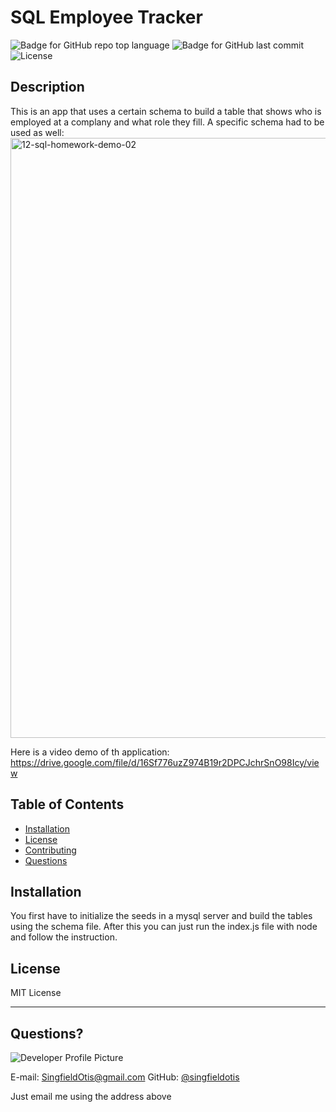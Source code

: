 # SQL Employee Tracker
  ![Badge for GitHub repo top language](https://img.shields.io/github/languages/top/SingfieldOtis/employee-tracker?style=flat&logo=appveyor) ![Badge for GitHub last commit](https://img.shields.io/github/last-commit/SingfieldOtis/employee-tracker?style=flat&logo=appveyor) ![License](https://img.shields.io/github/license/SingfieldOtis/employee-tracker?style=flat&logo=appveyor)
  
  
  ## Description 
  
  This is an app that uses a certain schema to build a table that shows who is employed at a complany and what role they fill. A specific schema had to be used as well:
  <img width="960" alt="12-sql-homework-demo-02" src="https://user-images.githubusercontent.com/8413917/118420468-ee9ee700-b68c-11eb-960c-38357d202f5e.png">
  
  Here is a video demo of th application: 
  https://drive.google.com/file/d/16Sf776uzZ974B19r2DPCJchrSnO98Icy/view
 
  ## Table of Contents
  * [Installation](#installation)
  * [License](#license)
  * [Contributing](#contributing)
  * [Questions](#questions)
   
  
  ## Installation
  
  You first have to initialize the seeds in a mysql server and build the tables using the schema file. After this you can just run the index.js file with node and follow the instruction.
  
  ## License
  
  MIT License
  
  ---
  
  ## Questions?
  
  ![Developer Profile Picture](https://avatars.githubusercontent.com/u/8413917?v=4) 
  
  E-mail: SingfieldOtis@gmail.com
  GitHub: [@singfieldotis](https://api.github.com/users/singfieldotis)

  Just email me using the address above
  
